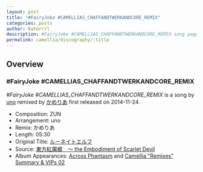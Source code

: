 ```yaml
---
layout: post
title: "#FairyJoke #CAMELLIAS_CHAFFANDTWERKANDCORE_REMIX"
categories: posts
author: KatGrrrl
description: #FairyJoke #CAMELLIAS_CHAFFANDTWERKANDCORE_REMIX song page
permalink: camellia/discography/:title
---
```


## Overview

### #FairyJoke #CAMELLIAS_CHAFFANDTWERKANDCORE_REMIX

*#FairyJoke #CAMELLIAS_CHAFFANDTWERKANDCORE_REMIX* is a song by [uno](#) remixed by [かめりあ](<{% link postsWiki/_posts/2023-12-10-camellia.md %}>) first released on 2014-11-24.

* Composition: ZUN
* Arrangement: uno
* Remix: かめりあ
* Length: 05:30
* Original Title: [ルーネイトエルフ](https://en.touhouwiki.net/index.php?title=%E3%83%AB%E3%83%BC%E3%83%8D%E3%82%A4%E3%83%88%E3%82%A8%E3%83%AB%E3%83%95)
* Source: [東方紅魔郷　～ the Embodiment of Scarlet Devil](https://en.touhouwiki.net/wiki/Embodiment_of_Scarlet_Devil)
* Album Appearances: [Across Phantasm](https://web.archive.org/web/20150122033026/http://www.iosysos.com/cd/tohou8/) and [Camellia "Remixes" Summary & VIPs 02](<{% link postsInclude/_posts/camellia/albums/Camellia-Remixes-Summary-VIPs-02/2023-12-20-Camellia-Remixes-Summary-VIPs-02.md %}>)
